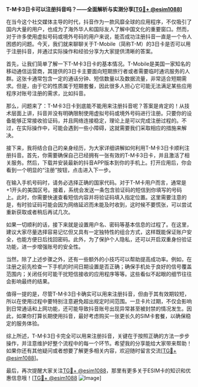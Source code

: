 **T-M卡3日卡可以注册抖音吗？——全面解析与实测分享[[TG💪+ @esim1088](https://t.me/s/esim1088)]**

在当今这个社交媒体主导的时代，抖音作为一款风靡全球的应用程序，不仅吸引了国内大量的用户，也成为了海外华人和国际友人了解中国文化的重要窗口。然而，对于许多使用虚拟号码或境外号码的用户来说，能否成功注册抖音一直是一个令人困惑的问题。今天，我们就来聊聊关于T-Mobile（简称T-M）的3日卡是否可以用于注册抖音，并通过实际操作和经验分享为大家提供清晰的答案。

首先，让我们简单了解一下T-M卡3日卡的基本情况。T-Mobile是美国一家知名的移动通信运营商，其提供的3日卡主要面向短期旅行者或者需要临时通讯服务的人群。这张卡通常包含一定的通话分钟、短信数量以及数据流量，非常适合短期需求。但是，由于它的性质属于短期套餐，因此很多人担心它可能无法满足某些应用程序对账号注册的需求，比如抖音。

那么，问题来了：T-M卡3日卡到底能不能用来注册抖音呢？答案是肯定的！从技术层面上讲，抖音并没有明确限制使用虚拟号码或境外号码进行注册。只要你的设备能够正常接收验证码，并且网络连接稳定，理论上是可以完成注册过程的。不过，在实际操作中，可能会遇到一些小障碍，这就需要我们采取相应的措施来解决。

接下来，我将结合自己的亲身经历，为大家详细讲解如何利用T-M卡3日卡顺利注册抖音。首先，你需要确保自己已经拥有一张有效的T-M卡3日卡，并且激活了相关服务。然后，下载并安装最新的抖音APP版本到你的手机上。打开应用后，你会看到一个明显的“注册”按钮，点击进入下一步。

在输入手机号码时，请务必选择正确的国家代码。对于T-M卡用户而言，通常是+1开头的美国区号。接着，系统会发送一条包含验证码的短信到你填写的号码上。此时，你需要快速查看短信内容并将验证码填入指定位置。这里需要注意的是，有时验证码可能会因为网络延迟而未能及时收到，这时候不要慌张，可以尝试重新获取或者稍后再试几次。

如果一切顺利的话，接下来就是设置用户名、密码等基本信息的过程了。在这里，建议大家尽量选择容易记忆但又具有一定独特性的组合方式，这样既能保证账户安全，也能方便日后找回密码。此外，为了保护个人隐私，还可以开启双重身份验证功能，进一步增强账号的安全性。

当然，除了上述步骤之外，还有一些额外的小技巧可以帮助提高成功率。例如，在注册之前先检查一下手机的时间日期设置是否正确；确保手机处于良好的信号覆盖范围内；关闭任何可能干扰短信接收的应用程序等等。这些看似不起眼的细节往往会影响最终的结果。

值得一提的是，尽管T-M卡3日卡确实可以用来注册抖音，但由于其有效期较短，所以在使用过程中要特别注意避免超出规定时间范围。一旦卡片过期，不仅会影响到日常通话和上网功能，还可能导致抖音账号出现异常甚至被封禁的情况发生。因此，如果你打算长期使用抖音，最好考虑购买一张更长久的SIM卡套餐，以确保稳定的服务体验。

综上所述，T-M卡3日卡完全可以用来注册抖音，关键在于按照正确的方法一步步操作，并注意维护好整个流程中的每一个环节。希望我的分享能给大家带来帮助！如果你还有其他疑问或者想要了解更多相关内容，欢迎随时留言交流[[TG💪+ @esim1088](https://t.me/s/esim1088)]。

最后，再次提醒大家关注[TG💪+ @esim1088](https://t.me/s/esim1088)，那里有更多关于ESIM卡的知识和优惠信息哦！[[TG💪+ @esim1088](https://t.me/s/esim1088) ![Image](https://i.postimg.cc/4NQfJmqS/Snipaste-2025-05-13-00-14-12.png)]